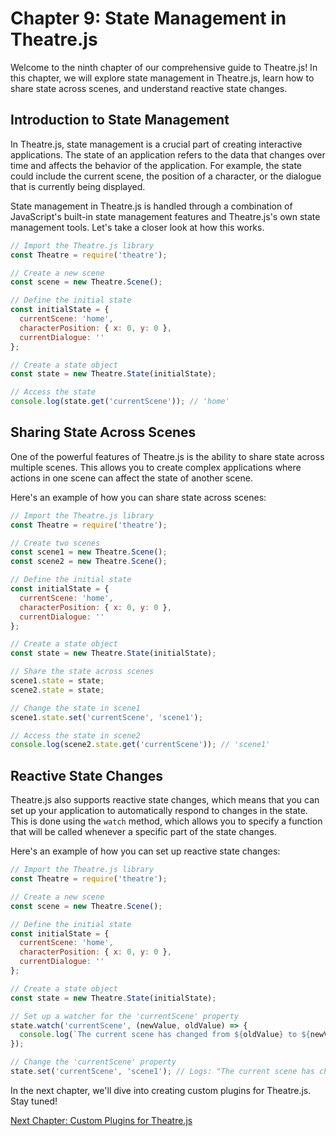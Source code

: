 # Chapter 9: State Management in Theatre.js

Welcome to the ninth chapter of our comprehensive guide to Theatre.js! In this chapter, we will explore state management in Theatre.js, learn how to share state across scenes, and understand reactive state changes.

## Introduction to State Management

In Theatre.js, state management is a crucial part of creating interactive applications. The state of an application refers to the data that changes over time and affects the behavior of the application. For example, the state could include the current scene, the position of a character, or the dialogue that is currently being displayed.

State management in Theatre.js is handled through a combination of JavaScript's built-in state management features and Theatre.js's own state management tools. Let's take a closer look at how this works.

```javascript
// Import the Theatre.js library
const Theatre = require('theatre');

// Create a new scene
const scene = new Theatre.Scene();

// Define the initial state
const initialState = {
  currentScene: 'home',
  characterPosition: { x: 0, y: 0 },
  currentDialogue: ''
};

// Create a state object
const state = new Theatre.State(initialState);

// Access the state
console.log(state.get('currentScene')); // 'home'
```

## Sharing State Across Scenes

One of the powerful features of Theatre.js is the ability to share state across multiple scenes. This allows you to create complex applications where actions in one scene can affect the state of another scene.

Here's an example of how you can share state across scenes:

```javascript
// Import the Theatre.js library
const Theatre = require('theatre');

// Create two scenes
const scene1 = new Theatre.Scene();
const scene2 = new Theatre.Scene();

// Define the initial state
const initialState = {
  currentScene: 'home',
  characterPosition: { x: 0, y: 0 },
  currentDialogue: ''
};

// Create a state object
const state = new Theatre.State(initialState);

// Share the state across scenes
scene1.state = state;
scene2.state = state;

// Change the state in scene1
scene1.state.set('currentScene', 'scene1');

// Access the state in scene2
console.log(scene2.state.get('currentScene')); // 'scene1'
```

## Reactive State Changes

Theatre.js also supports reactive state changes, which means that you can set up your application to automatically respond to changes in the state. This is done using the `watch` method, which allows you to specify a function that will be called whenever a specific part of the state changes.

Here's an example of how you can set up reactive state changes:

```javascript
// Import the Theatre.js library
const Theatre = require('theatre');

// Create a new scene
const scene = new Theatre.Scene();

// Define the initial state
const initialState = {
  currentScene: 'home',
  characterPosition: { x: 0, y: 0 },
  currentDialogue: ''
};

// Create a state object
const state = new Theatre.State(initialState);

// Set up a watcher for the 'currentScene' property
state.watch('currentScene', (newValue, oldValue) => {
  console.log(`The current scene has changed from ${oldValue} to ${newValue}`);
});

// Change the 'currentScene' property
state.set('currentScene', 'scene1'); // Logs: "The current scene has changed from home to scene1"
```

In the next chapter, we'll dive into creating custom plugins for Theatre.js. Stay tuned!

[Next Chapter: Custom Plugins for Theatre.js](chapter10-custom-plugins.md)
